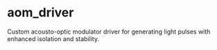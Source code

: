 # aom_driver
Custom acousto-optic modulator driver for generating light pulses with enhanced isolation and stability.
